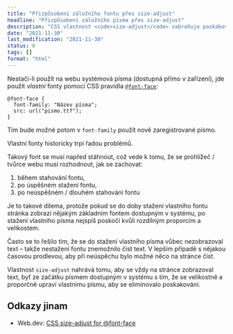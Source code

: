 ```yaml
---
title: "Přizpůsobení záložního fontu přes size-adjust"
headline: "Přizpůsobení záložního písma přes size-adjust"
description: "CSS vlastnost <code>size-adjust</code> zabraňuje poskakování textu u vlastních fontů."
date: "2021-11-30"
last_modification: "2021-11-30"
status: 0
tags: []
format: "html"
---
```


<p>Nestačí-li použít na webu systémová písma (dostupná přímo v zařízení), jde použít <i>vlastní</i> fonty pomocí CSS pravidla <a href="/font-face"><code>@font-face</code></a>:</p>

<pre><code>@font-face {
  font-family: "Název písma";
  src: url("pismo.ttf");
}</code></pre>












<p>Tím bude možné potom v <code>font-family</code> použít nově zaregistrované písmo.</p>


<p>Vlastní fonty historicky trpí řadou problémů.</p>


<p>Takový font se musí napřed stáhnout, což vede k tomu, že se prohlížeč / tvůrce webu musí rozhodnout, jak se zachovat:</p>

<ol>
  <li>během stahování fontu,</li>
  <li>po úspěšném stažení fontu,</li>
  <li>po neúspěšném / dlouhém stahování fontu</li>
</ol>


<p>Je to takové dilema, protože pokud se do doby stažení vlastního fontu stránka zobrazí nějakým základním fontem dostupným v systému, po stažení vlastního písma nejspíš poskočí kvůli rozdílným proporcím a velikostem.</p>

<p>Často se to řešilo tím, že se do stažení vlastního písma vůbec nezobrazoval text – takže nestažení fontu znemožnilo číst text. V lepším případě s nějakou časovou prodlevou, aby při neúspěchu bylo možné něco na stránce číst.</p>




<p>Vlastnost <code>size-adjust</code> nahrává tomu, aby se vždy na stránce zobrazoval text, byť ze začátku písmem dostupným v systému s tím, že se velikostně a proporčně upraví vlastnímu písmu, aby se eliminovalo poskakování.</p>

<h2 id="odkazy">Odkazy jinam</h2>

<ul>
  <li>Web.dev: <a href="https://web.dev/css-size-adjust/">CSS size-adjust for @font-face</a></li>
</ul>